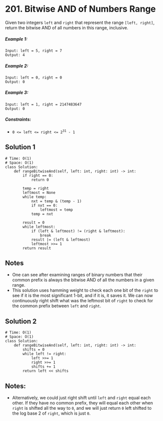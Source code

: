 # 201. Bitwise AND of Numbers Range

Given two integers `left` and `right` that represent the range `[left, right]`, return the bitwise AND of all numbers in this range, inclusive.

##### Example 1:

```
Input: left = 5, right = 7
Output: 4
```

##### Example 2:

```
Input: left = 0, right = 0
Output: 0
```

##### Example 3:

```
Input: left = 1, right = 2147483647
Output: 0
```

##### Constraints:

- <code>0 <= left <= right <= 2<sup>31</sup> - 1</code>

## Solution 1

```
# Time: O(1)
# Space: O(1)
class Solution:
    def rangeBitwiseAnd(self, left: int, right: int) -> int:
        if right == 0:
            return 0
        
        temp = right
        leftmost = None
        while temp:
            nxt = temp & (temp - 1)
            if nxt == 0:
                leftmost = temp
            temp = nxt
            
        result = 0
        while leftmost:
            if (left & leftmost) != (right & leftmost):
                break
            result |= (left & leftmost)
            leftmost >>= 1
        return result
```

## Notes
- One can see after examining ranges of binary numbers that their common prefix is always the bitwise AND of all the numbers in a given range. 
- This solution uses hamming weight to check each one bit of the `right` to see if it is the most significant 1-bit, and if it is, it saves it. We can now continuously right shift what was the leftmost bit of `right` to check for the common prefix between `left` and `right`.

## Solution 2

```
# Time: O(1)
# Space: O(1)
class Solution:
    def rangeBitwiseAnd(self, left: int, right: int) -> int:
        shifts = 0
        while left != right:
            left >>= 1
            right >>= 1
            shifts += 1
        return left << shifts
```

## Notes:
- Alternatively, we could just right shift until `left` and `right` equal each other. If they have no common prefix, they will equal each other when `right` is shifted all the way to `0`, and we will just return `0` left shifted to the log base 2 of `right`, which is just `0`.